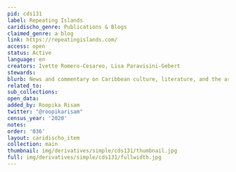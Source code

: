 ```yaml
---
pid: cds131
label: Repeating Islands
caridischo_genre: Publications & Blogs
claimed_genre: a blog
link: https://repeatingislands.com/
access: open
status: Active
language: en
creators: Ivette Romero-Cesareo, Lisa Paravisini-Gebert
stewards:
blurb: News and commentary on Caribbean culture, literature, and the arts
related_to:
sub_collections:
open_data:
added_by: Roopika Risam
twitter: "@roopikarisam"
census_year: '2020'
notes:
order: '036'
layout: caridischo_item
collection: main
thumbnail: img/derivatives/simple/cds131/thumbnail.jpg
full: img/derivatives/simple/cds131/fullwidth.jpg
---
```

